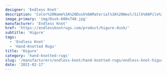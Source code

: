 ```yaml
---
designer: 'Endless Knot'
description: 'Color%20Name%3A%20Dusk%0AMaterial%3A%20Wool/Silk%0APile%3A%20CutStyle%3A%20Abstract'
image_primary: 'img/Dusk-600x748.jpg'
manufacturer: 'Endless Knot'
href: 'https://endlessknotrugs.com/product/higure-dusk/'
subtitle: 'Higure'
tags:
  - 'Endless Knot'
  - 'Hand-Knotted Rugs'
title: 'Higure'
category: 'hand-knotted-rugs'
slug: '/manufacturers/endless-knot/hand-knotted-rugs/endless-knot-higure'
date: '2021-02-17'
---
```

